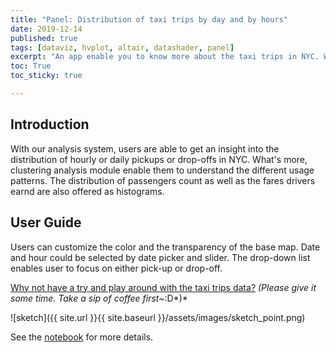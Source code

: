 ```yaml
---
title: "Panel: Distribution of taxi trips by day and by hours"
date: 2019-12-14
published: true
tags: [dataviz, hvplot, altair, datashader, panel]
excerpt: "An app enable you to know more about the taxi trips in NYC. Where are taxies? Fare amount? ...?"
toc: True
toc_sticky: true

---
```


## Introduction

With our analysis system, users are able to get an insight into the distribution of hourly or daily pickups or drop-offs in NYC. What's more, clustering analysis module enable them to understand the different usage patterns. The distribution of passengers count as well as the fares drivers earnd are also offered as histograms.


## User Guide

Users can customize the color and the transparency of the base map. Date and hour could be selected by date picker and slider. The drop-down list enables user to focus on either pick-up or drop-off.

[Why not have a try and play around with the taxi trips data?](https://mybinder.org/v2/gh/fanshi0301/final_project620/master?urlpath=%2Fpanel%2Frealapp)
*(Please give it some time. Take a sip of coffee first~*:D*)*

![sketch]({{ site.url }}{{ site.baseurl }}/assets/images/sketch_point.png)

See the [notebook](https://mybinder.org/v2/gh/fanshi0301/final_project620/master?filepath=NYCtaxiApp.ipynb) for more details.
